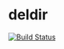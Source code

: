 # deldir

[![Build Status](https://travis-ci.org/robertdj/deldir.jl.svg?branch=master)](https://travis-ci.org/robertdj/deldir.jl)
